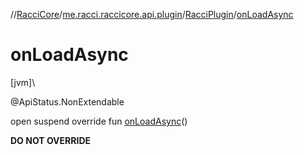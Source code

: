 //[RacciCore](../../../index.md)/[me.racci.raccicore.api.plugin](../index.md)/[RacciPlugin](index.md)/[onLoadAsync](on-load-async.md)

# onLoadAsync

[jvm]\

@ApiStatus.NonExtendable

open suspend override fun [onLoadAsync](on-load-async.md)()

**DO NOT OVERRIDE**
